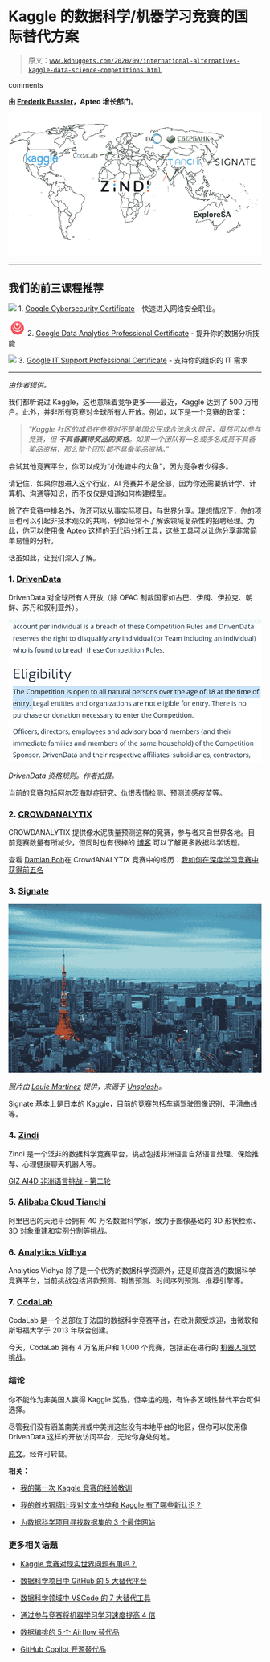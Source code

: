 # Kaggle 的数据科学/机器学习竞赛的国际替代方案

> 原文：[`www.kdnuggets.com/2020/09/international-alternatives-kaggle-data-science-competitions.html`](https://www.kdnuggets.com/2020/09/international-alternatives-kaggle-data-science-competitions.html)

comments

**由 [Frederik Bussler](https://www.linkedin.com/in/frederikbussler/)，Apteo 增长部门**。

![](img/56ad4f39632afc9637e3ce8db3d3e0d8.png)

* * *

## 我们的前三课程推荐

![](img/0244c01ba9267c002ef39d4907e0b8fb.png) 1. [Google Cybersecurity Certificate](https://www.kdnuggets.com/google-cybersecurity) - 快速进入网络安全职业。

![](img/e225c49c3c91745821c8c0368bf04711.png) 2. [Google Data Analytics Professional Certificate](https://www.kdnuggets.com/google-data-analytics) - 提升你的数据分析技能

![](img/0244c01ba9267c002ef39d4907e0b8fb.png) 3. [Google IT Support Professional Certificate](https://www.kdnuggets.com/google-itsupport) - 支持你的组织的 IT 需求

* * *

*由作者提供。*

我们都听说过 Kaggle，这也意味着竞争更多——最近，Kaggle 达到了 500 万用户。此外，并非所有竞赛对全球所有人开放。例如，以下是一个竞赛的政策：

> *“Kaggle 社区的成员在参赛时不是美国公民或合法永久居民，虽然可以参与竞赛，但 **不具备赢得奖品的资格**。如果一个团队有一名或多名成员不具备奖品资格，那么整个团队都不具备奖品资格。”*

尝试其他竞赛平台，你可以成为“小池塘中的大鱼”，因为竞争者少得多。

请记住，如果你想进入这个行业，AI 竞赛并不是全部，因为你还需要统计学、计算机、沟通等知识，而不仅仅是知道如何构建模型。

除了在竞赛中排名外，你还可以从事实际项目，与世界分享。理想情况下，你的项目也可以引起非技术观众的共鸣，例如经常不了解该领域复杂性的招聘经理。为此，你可以使用像 [Apteo](http://apteo.co/) 这样的无代码分析工具，这些工具可以让你分享非常简单易懂的分析。

话虽如此，让我们深入了解。

### 1. [DrivenData](https://www.drivendata.org/competitions/)

DrivenData 对全球所有人开放（除 OFAC 制裁国家如古巴、伊朗、伊拉克、朝鲜、苏丹和叙利亚外）。

![](img/e9a53e99fda8160fcd21371b4e7e4433.png)

*DrivenData 资格规则。作者拍摄。*

当前的竞赛包括阿尔茨海默症研究、仇恨表情检测、预测流感疫苗等。

### 2. [CROWDANALYTIX](https://www.crowdanalytix.com/community)

CROWDANALYTIX 提供像水泥质量预测这样的竞赛，参与者来自世界各地。目前竞赛数量有所减少，但同时也有很棒的 [博客](https://www.crowdanalytix.com/jq/communityBlog/listBlog.html) 可以了解更多数据科学话题。

查看 [Damian Boh](https://medium.com/u/a12faceacf88?source=post_page-----bd27c01dd13e--------------------------------)在 CrowdANALYTIX 竞赛中的经历：[我如何在深度学习竞赛中获得前五名](https://towardsdatascience.com/how-i-won-top-five-in-a-deep-learning-competition-753c788cade1)

### 3. [Signate](https://signate.jp/competitions/?order=newest&per=50)

![](img/9b2592ba56d51d030d2297b672319cfe.png)

*照片由 [Louie Martinez](https://unsplash.com/@thetalkinglens?utm_source=medium&utm_medium=referral) 提供，来源于 [Unsplash](https://unsplash.com/?utm_source=medium&utm_medium=referral)。*

Signate 基本上是日本的 Kaggle，目前的竞赛包括车辆驾驶图像识别、平滑曲线等。

### 4. [Zindi](https://zindi.africa/competitions)

Zindi 是一个泛非的数据科学竞赛平台，挑战包括非洲语言自然语言处理、保险推荐、心理健康聊天机器人等。

[GIZ AI4D 非洲语言挑战 - 第二轮](https://zindi.africa/competitions/ai4d-african-language-dataset-challenge)

### 5. [Alibaba Cloud Tianchi](https://www.alibabacloud.com/campaign/tianchi-competitions)

阿里巴巴的天池平台拥有 40 万名数据科学家，致力于图像基础的 3D 形状检索、3D 对象重建和实例分割等挑战。

### 6. [Analytics Vidhya](https://datahack.analyticsvidhya.com/)

Analytics Vidhya 除了是一个优秀的数据科学资源外，还是印度首选的数据科学竞赛平台，当前挑战包括贷款预测、销售预测、时间序列预测、推荐引擎等。

### 7. [CodaLab](https://codalab.lri.fr/)

CodaLab 是一个总部位于法国的数据科学竞赛平台，在欧洲颇受欢迎，由微软和斯坦福大学于 2013 年联合创建。

今天，CodaLab 拥有 4 万名用户和 1,000 个竞赛，包括正在进行的 [机器人视觉挑战](https://codalab.lri.fr/competitions/581)。

### 结论

你不能作为非美国人赢得 Kaggle 奖品，但幸运的是，有许多区域性替代平台可供选择。

尽管我们没有涵盖南美洲或中美洲这些没有本地平台的地区，但你可以使用像 DrivenData 这样的开放访问平台，无论你身处何地。

[原文](https://medium.com/@frederikbussler/kaggle-prizes-are-only-for-americans-here-are-international-alternatives-bd27c01dd13e)。经许可转载。

**相关：**

+   [我的第一次 Kaggle 竞赛的经验教训](https://www.kdnuggets.com/2020/09/lessons-first-kaggle-competition.html)

+   [我的首枚银牌让我对文本分类和 Kaggle 有了哪些新认识？](https://www.kdnuggets.com/2019/05/silver-medal-text-classification-kaggle.html)

+   [为数据科学项目寻找数据集的 3 个最佳网站](https://www.kdnuggets.com/2020/04/best-sites-datasets-data-science.html)

### 更多相关话题

+   [Kaggle 竞赛对现实世界问题有用吗？](https://www.kdnuggets.com/are-kaggle-competitions-useful-for-real-world-problems)

+   [数据科学项目中 GitHub 的 5 大替代平台](https://www.kdnuggets.com/the-top-5-alternatives-to-github-for-data-science-projects)

+   [数据科学领域中 VSCode 的 7 大替代工具](https://www.kdnuggets.com/top-7-alternatives-to-vscode-for-data-science)

+   [通过参与竞赛将机器学习学习速度提高 4 倍](https://www.kdnuggets.com/2022/01/learn-machine-learning-4x-faster-participating-competitions.html)

+   [数据编排的 5 个 Airflow 替代品](https://www.kdnuggets.com/5-airflow-alternatives-for-data-orchestration)

+   [GitHub Copilot 开源替代品](https://www.kdnuggets.com/2021/07/github-copilot-open-source-alternatives-code-generation.html)

